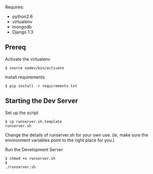 Requires:
* python2.6
* virtualenv
* mongodb
* Django 1.3


Prereq
-----------------------
Activate the virtualenv
<code><pre>$ source oadev/bin/activate
</pre></code>

Install requirements
<code><pre>$ pip install -r requirements.txt
</pre></code>

Starting the Dev Server
--------------------------
Set up the script
<code><pre>$ cp runserver.sh.template runserver.sh</pre></code>
Change the details of runserver.sh for your own use. 
(ie, make sure the environment variables point to the right place for you.)

Run the Development Server
<code><pre>$ chmod +x runserver.sh <br>$ ./runserver.sh</pre></code>
